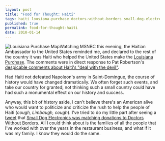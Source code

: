 ```yaml
---
layout: post
title: "Food for Thought: Haiti"
tags: haiti lousiana-purchase doctors-without-borders small-dog-electronics
published: true
permalink: food-for-thought-haiti
date: 2010-01-14
---
```


<img src="http://miklb.com/user/images/la_purchase.png" class="right" alt="Louisiana Purchase Map">Watching MSNBC this evening, the Haitian Ambassador to the United States reminded me, and declared to the rest of the country it was Haiti who helped the United States make the <a href="http://en.wikipedia.org/wiki/Louisiana_Purchase">Louisiana Purchase</a>.  The comments were in direct response to Pat Robertson's <a href="http://www.politico.com/blogs/bensmith/0110/Robertson_Haiti_cursed_since_Satanic_pact.html">despicable comments about Haiti's "deal with the devil"</a>.

Had Haiti not defeated Napoleon's army in Saint-Domingue, the course of history would have changed dramatically.  We often forget such events, and take our country for granted, not thinking such a small country could have had such a monumental effect on our history and success.

Anyway, this bit of history aside, I can't believe there's an American alive who would want to politicize and criticize the rush to help the people of Haiti (<em>*cough*, Limbaugh, *cough*</em>).  I've tried to do my little part after seeing a <a href="http://twitter.com/servint/status/7723703494">tweet</a> that <a href="
http://www.smalldog.com/product/42760/donation-to-doctors-without-borders">Small Dog Electronics was matching donations to Doctors Without Borders</a>.  All I could think about is the families of all the people that I've worked with over the years in the restaurant business, and what if it was my family.  I know they would do the same.
